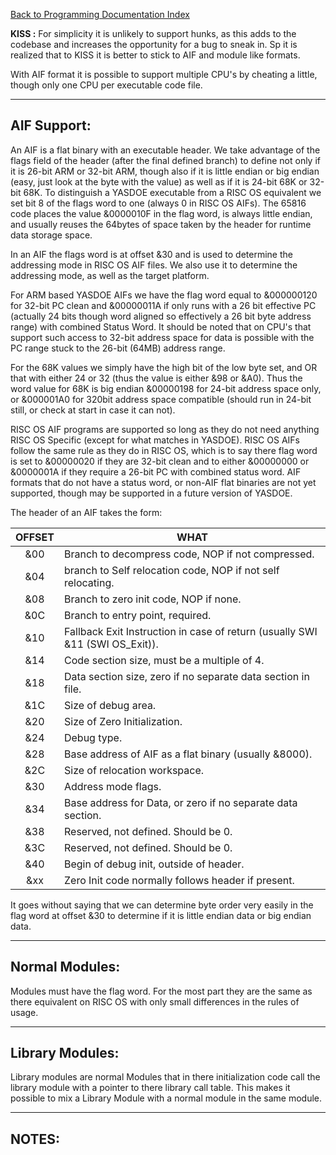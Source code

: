 [Back to Programming Documentation Index](./Index.md)

**KISS :** For simplicity it is unlikely to support hunks, as this adds to the codebase and increases the opportunity for a bug to sneak in.  Sp it is realized that to KISS it is better to stick to AIF and module like formats.

With AIF format it is possible to support multiple CPU's by cheating a little, though only one CPU per executable code file.


---
## AIF Support:

An AIF is a flat binary with an executable header.  We take advantage of the flags field of the header (after the final defined branch) to define not only if it is 26-bit ARM or 32-bit ARM, though also if it is little endian or big endian (easy, just look at the byte with the value) as well as if it is 24-bit 68K or 32-bit 68K.  To distinguish a YASDOE executable from a RISC OS equivalent we set bit 8 of the flags word to one (always 0 in RISC OS AIFs).  The 65816 code places the value &0000010F in the flag word, is always little endian, and usually reuses the 64bytes of space taken by the header for runtime data storage space.

In an AIF the flags word is at offset &30 and is used to determine the addressing mode in RISC OS AIF files.  We also use it to determine the addressing mode, as well as the target platform.

For ARM based YASDOE AIFs we have the flag word equal to &000000120 for 32-bit PC clean and &00000011A if only runs with a 26 bit effective PC (actually 24 bits though word aligned so effectively a 26 bit byte address range) with combined Status Word.  It should be noted that on CPU's that support such access to 32-bit address space for data is possible with the PC range stuck to the 26-bit (64MB) address range.

For the 68K values we simply have the high bit of the low byte set, and OR that with either 24 or 32 (thus the value is either &98 or &A0).  Thus the word value for 68K is big endian &00000198 for 24-bit address space only, or &000001A0 for 320bit address space compatible (should run in 24-bit still, or check at start in case it can not).

RISC OS AIF programs are supported so long as they do not need anything RISC OS Specific (except for what matches in YASDOE).  RISC OS AIFs follow the same rule as they do in RISC OS, which is to say there flag word is set to &00000020 if they are 32-bit clean and to either &00000000 or &0000001A if they require a 26-bit PC with combined status word.  AIF formats that do not have a status word, or non-AIF flat binaries are not yet supported, though may be supported in a future version of YASDOE.

The header of an AIF takes the form:

| OFFSET  |  WHAT  |
|:-------:|-------------------------------------
| &00     | Branch to decompress code, NOP if not compressed. |
| &04     | branch to Self relocation code, NOP if not self relocating. |
| &08     | Branch to zero init code, NOP if none. |
| &0C     | Branch to entry point, required. |
| &10     | Fallback Exit Instruction in case of return (usually SWI &11 (SWI OS_Exit)). |
| &14     | Code section size, must be a multiple of 4. |
| &18     | Data section size, zero if no separate data section in file. |
| &1C     | Size of debug area. |
| &20     | Size of Zero Initialization. |
| &24     | Debug type. |
| &28     | Base address of AIF as a flat binary (usually &8000). |
| &2C     | Size of relocation workspace. |
| &30     | Address mode flags. |
| &34     | Base address for Data, or zero if no separate data section. |
| &38     | Reserved, not defined.  Should be 0. |
| &3C     | Reserved, not defined.  Should be 0. |
| &40     | Begin of debug init, outside of header. |
| &xx     | Zero Init code normally follows header if present. |

It goes without saying that we can determine byte order very easily in the flag word at offset &30 to determine if it is little endian data or big endian data.



---
## Normal Modules:

Modules must have the flag word.  For the most part they are the same as there equivalent on RISC OS with only small differences in the rules of usage.


---
## Library Modules:

Library modules are normal Modules that in there initialization code call the library module with a pointer to there library call table.  This makes it possible to mix a Library Module with a normal module in the same module.



---
## NOTES:

